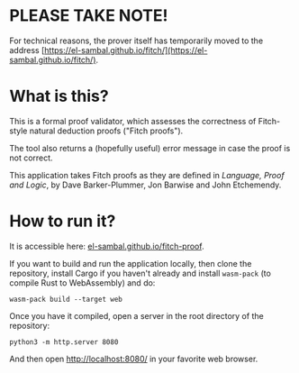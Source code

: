 # PLEASE TAKE NOTE!

For technical reasons, the prover itself has temporarily moved to the address [https://el-sambal.github.io/fitch/](https://el-sambal.github.io/fitch/).

# What is this?

This is a formal proof validator, which assesses the correctness of Fitch-style natural deduction proofs ("Fitch proofs").

The tool also returns a (hopefully useful) error message in case the proof is not correct.

This application takes Fitch proofs as they are defined in *Language, Proof and Logic*, by Dave Barker-Plummer, Jon Barwise and John Etchemendy.

# How to run it?

It is accessible here: [el-sambal.github.io/fitch-proof](https://el-sambal.github.io/fitch-proof).

If you want to build and run the application locally, then clone the repository, install Cargo if you haven't already and install `wasm-pack` (to compile Rust to WebAssembly) and do:

```
wasm-pack build --target web
```

Once you have it compiled, open a server in the root directory of the repository:
```
python3 -m http.server 8080
```

And then open [http://localhost:8080/](http://localhost:8080/) in your favorite web browser.
